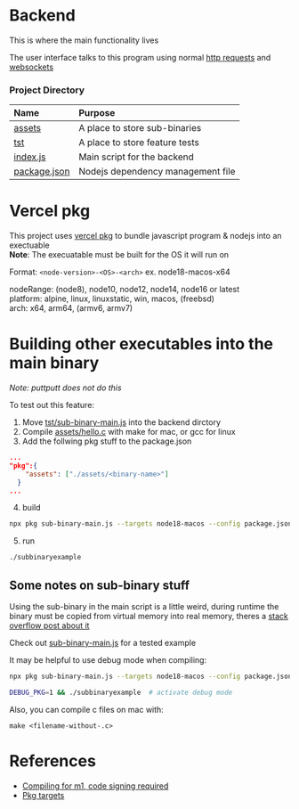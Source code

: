 # Backend
This is where the main functionality lives

The user interface talks to this program using normal [http requests](https://developer.mozilla.org/en-US/docs/Web/API/Fetch_API) and [websockets](https://developer.mozilla.org/en-US/docs/Web/API/WebSockets_API)

### Project Directory
| Name                                   | Purpose                                       | 
| :--                                    | :--                                           |
|[assets](assets)                        | A place to store sub-binaries                 |
|[tst](tst)                              | A place to store feature tests                |
|[index.js](index.js)                    | Main script for the backend                   |
|[package.json](package.json)            | Nodejs dependency management file             |

# Vercel pkg
This project uses [vercel pkg](https://github.com/vercel/pkg) to bundle javascript program & nodejs into an exectuable  
**Note**: The execuatable must be built for the OS it will run on

Format: `<node-version>-<OS>-<arch>` ex. node18-macos-x64

nodeRange: (node8), node10, node12, node14, node16 or latest  
platform: alpine, linux, linuxstatic, win, macos, (freebsd)  
arch: x64, arm64, (armv6, armv7)  

# Building other executables into the main binary
*Note: puttputt does not do this*

To test out this feature:
1. Move [tst/sub-binary-main.js](tst/sub-binary-main.js) into the backend dirctory
2. Compile [assets/hello.c](assets/hello.c) with make for mac, or gcc for linux
3. Add the follwing pkg stuff to the package.json
```json
...
"pkg":{
    "assets": ["./assets/<binary-name>"]
  }
...
```
4. build 
```bash
npx pkg sub-binary-main.js --targets node18-macos --config package.json --output subbinaryexample
```
5. run
```bash
./subbinaryexample
```

## Some notes on sub-binary stuff
Using the sub-binary in the main script is a little weird, during runtime the binary must be copied from virtual memory into real memory, theres a [stack overflow post about it](https://stackoverflow.com/questions/73210212/spawn-process-inside-process-or-detached-it-pkg-builder)  

Check out [sub-binary-main.js](sub-binary-main.js) for a tested example

It may be helpful to use debug mode when compiling:
```bash
npx pkg sub-binary-main.js --targets node18-macos --config package.json --debug --output subbinaryexample

DEBUG_PKG=1 && ./subbinaryexample  # activate debug mode
```
Also, you can compile c files on mac with:
```
make <filename-without-.c>
```

# References
- [Compiling for m1, code signing required](https://github.com/vercel/pkg-fetch/releases/tag/v3.1)
- [Pkg targets](https://github.com/vercel/pkg#targets)